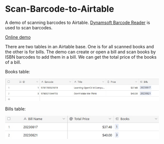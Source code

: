 # Scan-Barcode-to-Airtable

A demo of scanning barcodes to Airtable. [Dynamsoft Barcode Reader](https://www.dynamsoft.com/barcode-reader/overview/) is used to scan barcodes.

[Online demo](https://tony-xlh.github.io/Scan-Barcode-to-Airtable/)

There are two tables in an Airtable base. One is for all scanned books and the other is for bills. The demo can create or open a bill and scan books by ISBN barcodes to add them in a bill. We can get the total price of the books of a bill.

Books table:

![](./screenshots/table-books.jpg)

Bills table:

![](./screenshots/table-bills.jpg)

